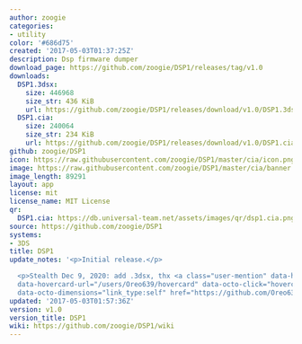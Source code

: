 ```yaml
---
author: zoogie
categories:
- utility
color: '#686d75'
created: '2017-05-03T01:37:25Z'
description: Dsp firmware dumper
download_page: https://github.com/zoogie/DSP1/releases/tag/v1.0
downloads:
  DSP1.3dsx:
    size: 446968
    size_str: 436 KiB
    url: https://github.com/zoogie/DSP1/releases/download/v1.0/DSP1.3dsx
  DSP1.cia:
    size: 240064
    size_str: 234 KiB
    url: https://github.com/zoogie/DSP1/releases/download/v1.0/DSP1.cia
github: zoogie/DSP1
icon: https://raw.githubusercontent.com/zoogie/DSP1/master/cia/icon.png
image: https://raw.githubusercontent.com/zoogie/DSP1/master/cia/banner.png
image_length: 89291
layout: app
license: mit
license_name: MIT License
qr:
  DSP1.cia: https://db.universal-team.net/assets/images/qr/dsp1.cia.png
source: https://github.com/zoogie/DSP1
systems:
- 3DS
title: DSP1
update_notes: '<p>Initial release.</p>

  <p>Stealth Dec 9, 2020: add .3dsx, thx <a class="user-mention" data-hovercard-type="user"
  data-hovercard-url="/users/Oreo639/hovercard" data-octo-click="hovercard-link-click"
  data-octo-dimensions="link_type:self" href="https://github.com/Oreo639">@Oreo639</a></p>'
updated: '2017-05-03T01:57:36Z'
version: v1.0
version_title: DSP1
wiki: https://github.com/zoogie/DSP1/wiki
---
```

